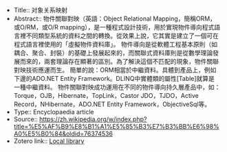 - Title:: 对象关系映射
- Abstract:: 物件關聯對映（英語：Object Relational Mapping，簡稱ORM，或O/RM，或O/R mapping），是一種程式設計技術，用於實現物件導向程式語言裡不同類型系統的資料之間的轉換。從效果上說，它其實是建立了一個可在程式語言裡使用的「虛擬物件資料庫」。
物件導向是從軟體工程基本原則（如耦合、聚合、封裝）的基礎上發展起來的，而關聯式資料庫則是從數學理論發展而來的，兩套理論存在顯著的區別。為了解決這個不匹配的現象，物件關聯對映技術應運而生。
簡單的說：ORM相當於中繼資料。具體到產品上，例如下邊的ADO.NET Entity Framework。DLINQ中實體類的屬性[Table]就算是一種中繼資料。
物件關聯對映成功運用在不同的物件導向持久層產品中，如：Torque，OJB，Hibernate，TopLink，Castor JDO，TJDO，Active Record，NHibernate，ADO.NET Entity Framework，ObjectiveSql等。
- Type:: Encyclopaedia article
- Source:: https://zh.wikipedia.org/w/index.php?title=%E5%AF%B9%E8%B1%A1%E5%85%B3%E7%B3%BB%E6%98%A0%E5%B0%84&oldid=76374536
- Zotero link:: [Local library](zotero://select/library/items/PYN5JQLG)
